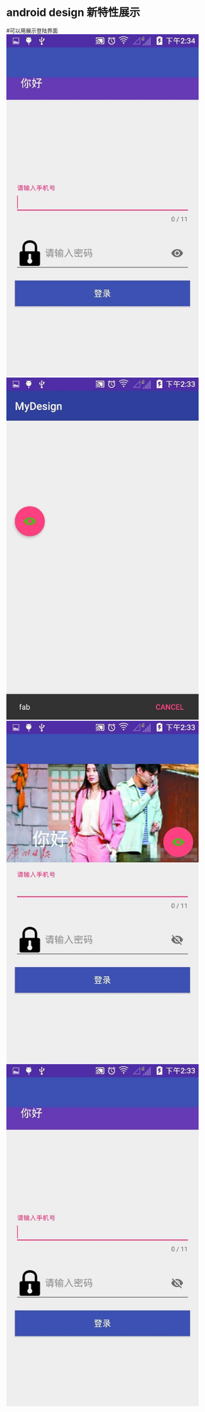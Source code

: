 # android design 新特性展示
#可以用展示登陆界面
![image](https://github.com/yufeilong92/MyDesign/blob/master/icon/a.jpg)
![image](https://github.com/yufeilong92/MyDesign/blob/master/icon/b.jpg)
![image](https://github.com/yufeilong92/MyDesign/blob/master/icon/c.jpg)
![image](https://github.com/yufeilong92/MyDesign/blob/master/icon/d.jpg)